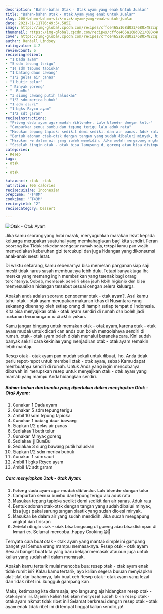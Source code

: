 ```yaml
---
description: "Bahan-bahan Otak - Otak Ayam yang enak Untuk Jualan"
title: "Bahan-bahan Otak - Otak Ayam yang enak Untuk Jualan"
slug: 368-bahan-bahan-otak-otak-ayam-yang-enak-untuk-jualan
date: 2021-01-11T16:49:54.585Z
image: https://img-global.cpcdn.com/recipes/cffce465a168d021/680x482cq70/otak-otak-ayam-foto-resep-utama.jpg
thumbnail: https://img-global.cpcdn.com/recipes/cffce465a168d021/680x482cq70/otak-otak-ayam-foto-resep-utama.jpg
cover: https://img-global.cpcdn.com/recipes/cffce465a168d021/680x482cq70/otak-otak-ayam-foto-resep-utama.jpg
author: Randall Lindsey
ratingvalue: 4.2
reviewcount: 6
recipeingredient:
- "1 Dada ayam"
- "5 sdm tepung terigu"
- "10 sdm tepung tapioka"
- "1 batang daun bawang"
- "1/2 gelas air panas"
- "1 butir telur"
- " Minyak goreng"
- "  BumBu"
- "3 siung bawang putih haluskan"
- "1/2 sdm merica bubuk"
- "1 sdm sauri"
- "1 bgks Royco ayam"
- "1/2 sdt garam"
recipeinstructions:
- "Potong dada ayam agar mudah diblender. Lalu blender dengan telur"
- "Campurkan semua bumbu dan tepung terigu lalu aduk rata"
- "Masukan tepung tapioka sedikit demi sedikit dan air panas. Aduk rata"
- "Bentuk adonan otak-otak dengan tangan yang sudah dibaluri minyak, bisa juga pakai sarung tangan plastik yang sudah diolesi minyak."
- "Masukan ke dalam air yang sudah mendidih. Jika sudah mengapung angkat dan tiriskan"
- "Setelah dingin otak - otak bisa langsung di goreng atau bisa disimpan di lemari es. Selamat mencoba..Happy Cooking 😁🤗"
categories:
- Resep
tags:
- otak
- 
- otak

katakunci: otak  otak 
nutrition: 206 calories
recipecuisine: Indonesian
preptime: "PT40M"
cooktime: "PT43M"
recipeyield: "2"
recipecategory: Dessert

---
```



![Otak - Otak Ayam](https://img-global.cpcdn.com/recipes/cffce465a168d021/680x482cq70/otak-otak-ayam-foto-resep-utama.jpg)

Jika kamu seorang yang hobi masak, menyuguhkan masakan lezat kepada keluarga merupakan suatu hal yang membahagiakan bagi kita sendiri. Peran seorang ibu Tidak sekedar mengatur rumah saja, tetapi kamu pun wajib menyediakan kebutuhan gizi tercukupi dan juga hidangan yang dikonsumsi anak-anak mesti lezat.

Di waktu  sekarang, kamu sebenarnya bisa memesan panganan siap saji meski tidak harus susah membuatnya lebih dulu. Tetapi banyak juga lho mereka yang memang ingin memberikan yang terenak bagi orang tercintanya. Sebab, memasak sendiri akan jauh lebih higienis dan bisa menyesuaikan hidangan tersebut sesuai dengan selera keluarga. 



Apakah anda adalah seorang penggemar otak - otak ayam?. Asal kamu tahu, otak - otak ayam merupakan makanan khas di Nusantara yang sekarang disenangi oleh setiap orang di hampir setiap tempat di Indonesia. Kita bisa menyajikan otak - otak ayam sendiri di rumah dan boleh jadi makanan kesenanganmu di akhir pekan.

Kamu jangan bingung untuk memakan otak - otak ayam, karena otak - otak ayam mudah untuk dicari dan anda pun boleh mengolahnya sendiri di rumah. otak - otak ayam boleh diolah memalui beraneka cara. Kini sudah banyak sekali cara kekinian yang menjadikan otak - otak ayam semakin lebih mantap.

Resep otak - otak ayam pun mudah sekali untuk dibuat, lho. Anda tidak perlu repot-repot untuk membeli otak - otak ayam, sebab Kamu dapat membuatnya sendiri di rumah. Untuk Anda yang ingin mencobanya, dibawah ini merupakan resep untuk menyajikan otak - otak ayam yang mantab yang mampu Anda hidangkan sendiri.

<!--inarticleads1-->

##### Bahan-bahan dan bumbu yang diperlukan dalam menyiapkan Otak - Otak Ayam:

1. Gunakan 1 Dada ayam
1. Gunakan 5 sdm tepung terigu
1. Ambil 10 sdm tepung tapioka
1. Gunakan 1 batang daun bawang
1. Siapkan 1/2 gelas air panas
1. Sediakan 1 butir telur
1. Gunakan  Minyak goreng
1. Sediakan  🖤 BumBu
1. Sediakan 3 siung bawang putih haluskan
1. Siapkan 1/2 sdm merica bubuk
1. Gunakan 1 sdm sauri
1. Ambil 1 bgks Royco ayam
1. Ambil 1/2 sdt garam




<!--inarticleads2-->

##### Cara menyiapkan Otak - Otak Ayam:

1. Potong dada ayam agar mudah diblender. Lalu blender dengan telur
1. Campurkan semua bumbu dan tepung terigu lalu aduk rata
1. Masukan tepung tapioka sedikit demi sedikit dan air panas. Aduk rata
1. Bentuk adonan otak-otak dengan tangan yang sudah dibaluri minyak, bisa juga pakai sarung tangan plastik yang sudah diolesi minyak.
1. Masukan ke dalam air yang sudah mendidih. Jika sudah mengapung angkat dan tiriskan
1. Setelah dingin otak - otak bisa langsung di goreng atau bisa disimpan di lemari es. Selamat mencoba..Happy Cooking 😁🤗




Ternyata cara buat otak - otak ayam yang mantab simple ini gampang banget ya! Semua orang mampu memasaknya. Resep otak - otak ayam Sesuai banget buat kita yang baru belajar memasak ataupun juga untuk kalian yang sudah ahli dalam memasak.

Apakah kamu tertarik mulai mencoba buat resep otak - otak ayam enak tidak rumit ini? Kalau kamu tertarik, ayo kalian segera buruan menyiapkan alat-alat dan bahannya, lalu buat deh Resep otak - otak ayam yang lezat dan tidak ribet ini. Sungguh gampang kan. 

Maka, ketimbang kita diam saja, ayo langsung aja hidangkan resep otak - otak ayam ini. Dijamin kalian tak akan menyesal sudah bikin resep otak - otak ayam nikmat tidak ribet ini! Selamat berkreasi dengan resep otak - otak ayam enak tidak ribet ini di tempat tinggal kalian sendiri,ya!.

